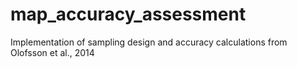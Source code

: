 # map_accuracy_assessment
Implementation of sampling design and accuracy calculations from Olofsson et al., 2014
